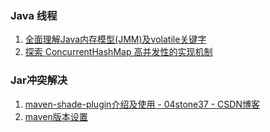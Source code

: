 ### Java 线程
1. [全面理解Java内存模型(JMM)及volatile关键字](https://blog.csdn.net/javazejian/article/details/72772461)
2. [探索 ConcurrentHashMap 高并发性的实现机制](https://www.ibm.com/developerworks/cn/java/java-lo-concurrenthashmap/index.html)


### Jar冲突解决
1. [maven-shade-plugin介绍及使用 - 04stone37 - CSDN博客](https://blog.csdn.net/yangguosb/article/details/80619481)
2. [maven版本设置](https://blog.csdn.net/GGBomb2/article/details/78316068)